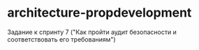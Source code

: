 # architecture-propdevelopment
Задание к спринту 7 ("Как пройти аудит безопасности и соответствовать его требованиям")
